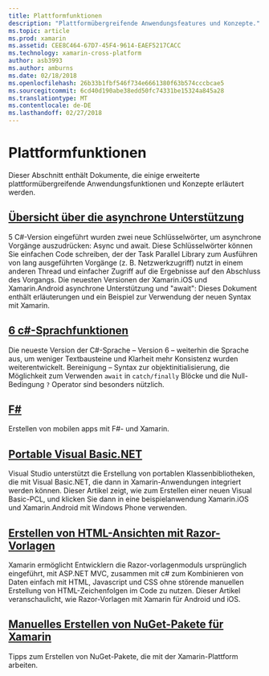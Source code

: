 ```yaml
---
title: Plattformfunktionen
description: "Plattformübergreifende Anwendungsfeatures und Konzepte."
ms.topic: article
ms.prod: xamarin
ms.assetid: CEE8C464-67D7-45F4-9614-EAEF5217CACC
ms.technology: xamarin-cross-platform
author: asb3993
ms.author: amburns
ms.date: 02/18/2018
ms.openlocfilehash: 26b33b1fbf546f734e6661380f63b574cccbcae5
ms.sourcegitcommit: 6cd40d190abe38edd50fc74331be15324a845a28
ms.translationtype: MT
ms.contentlocale: de-DE
ms.lasthandoff: 02/27/2018
---
```

# <a name="platform-features"></a>Plattformfunktionen

Dieser Abschnitt enthält Dokumente, die einige erweiterte plattformübergreifende Anwendungsfunktionen und Konzepte erläutert werden.

##  <a name="async-support-overviewcross-platformplatformasyncmd"></a>[Übersicht über die asynchrone Unterstützung](~/cross-platform/platform/async.md)

5 C#-Version eingeführt wurden zwei neue Schlüsselwörter, um asynchrone Vorgänge auszudrücken: Async und await. Diese Schlüsselwörter können Sie einfachen Code schreiben, der der Task Parallel Library zum Ausführen von lang ausgeführten Vorgänge (z. B. Netzwerkzugriff) nutzt in einem anderen Thread und einfacher Zugriff auf die Ergebnisse auf den Abschluss des Vorgangs. Die neuesten Versionen der Xamarin.iOS und Xamarin.Android asynchrone Unterstützung und "await": Dieses Dokument enthält erläuterungen und ein Beispiel zur Verwendung der neuen Syntax mit Xamarin.

## <a name="c-6-language-featurescross-platformplatformcsharp-sixmd"></a>[6 c#-Sprachfunktionen](~/cross-platform/platform/csharp-six.md)

Die neueste Version der C#-Sprache – Version 6 – weiterhin die Sprache aus, um weniger Textbausteine und Klarheit mehr Konsistenz wurden weiterentwickelt. Bereinigung – Syntax zur objektinitialisierung, die Möglichkeit zum Verwenden `await` in `catch/finally` Blöcke und die Null-Bedingung `?` Operator sind besonders nützlich.

## <a name="ffsharpindexmd"></a>[F#](fsharp/index.md)

Erstellen von mobilen apps mit F#- und Xamarin.

##  <a name="portable-visual-basicnetcross-platformplatformvisual-basicindexmd"></a>[Portable Visual Basic.NET](~/cross-platform/platform/visual-basic/index.md)

Visual Studio unterstützt die Erstellung von portablen Klassenbibliotheken, die mit Visual Basic.NET, die dann in Xamarin-Anwendungen integriert werden können. Dieser Artikel zeigt, wie zum Erstellen einer neuen Visual Basic-PCL, und klicken Sie dann in eine beispielanwendung Xamarin.iOS und Xamarin.Android mit Windows Phone verwenden.

##  <a name="building-html-views-using-razor-templatescross-platformplatformrazor-html-templatesindexmd"></a>[Erstellen von HTML-Ansichten mit Razor-Vorlagen](~/cross-platform/platform/razor-html-templates/index.md)

Xamarin ermöglicht Entwicklern die Razor-vorlagenmoduls ursprünglich eingeführt, mit ASP.NET MVC, zusammen mit c# zum Kombinieren von Daten einfach mit HTML, Javascript und CSS ohne störende manuellen Erstellung von HTML-Zeichenfolgen im Code zu nutzen.
Dieser Artikel veranschaulicht, wie Razor-Vorlagen mit Xamarin für Android und iOS.

##  <a name="manually-creating-nuget-packages-for-xamarincross-platformapp-fundamentalsnuget-manualmd"></a>[Manuelles Erstellen von NuGet-Pakete für Xamarin](~/cross-platform/app-fundamentals/nuget-manual.md)

Tipps zum Erstellen von NuGet-Pakete, die mit der Xamarin-Plattform arbeiten.
